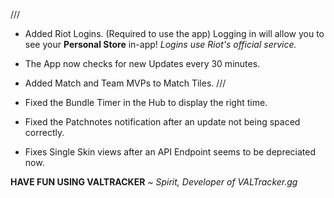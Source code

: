 ///
- Added Riot Logins. (Required to use the app) Logging in will allow you to see your **Personal Store** in-app! *Logins use Riot's official service.*

- The App now checks for new Updates every 30 minutes.

- Added Match and Team MVPs to Match Tiles.
///
- Fixed the Bundle Timer in the Hub to display the right time.

- Fixed the Patchnotes notification after an update not being spaced correctly.

- Fixes Single Skin views after an API Endpoint seems to be depreciated now.
  
**HAVE FUN USING VALTRACKER**
*~ Spirit, Developer of VALTracker.gg*